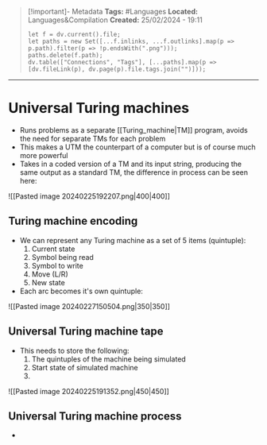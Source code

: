 > [!important]- Metadata
> **Tags:** #Languages 
> **Located:** Languages&Compilation
> **Created:** 25/02/2024 - 19:11
> ```dataviewjs
> let f = dv.current().file;
> let paths = new Set([...f.inlinks, ...f.outlinks].map(p => p.path).filter(p => !p.endsWith(".png")));
> paths.delete(f.path);
> dv.table(["Connections", "Tags"], [...paths].map(p => [dv.fileLink(p), dv.page(p).file.tags.join("")]));
> ```

___
# Universal Turing machines
- Runs problems as a separate [[Turing_machine|TM]] program, avoids the need for separate TMs for each problem
- This makes a UTM the counterpart of a computer but is of course much more powerful
- Takes in a coded version of a TM and its input string, producing the same output as a standard TM, the difference in process can be seen here:

![[Pasted image 20240225192207.png|400|400]]



## Turing machine encoding
- We can represent any Turing machine as a set of 5 items (quintuple):
	1. Current state 
	2. Symbol being read 
	3. Symbol to write 
	4. Move (L/R)
	5. New state 
- Each arc becomes it's own quintuple:

![[Pasted image 20240227150504.png|350|350]]


## Universal Turing machine tape
- This needs to store the following:
    1. The quintuples of the machine being simulated 
    2. Start state of simulated machine 
    3. 



![[Pasted image 20240225191352.png|450|450]]


## Universal Turing machine process 
- 